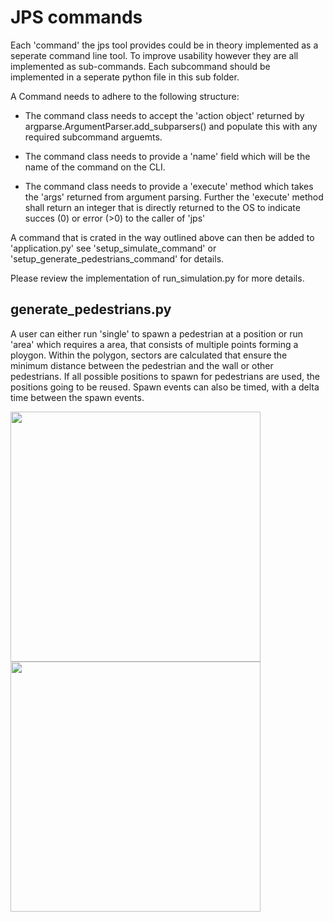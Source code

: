 
# JPS commands

Each 'command' the jps tool provides could be in theory implemented as a
seperate command line tool. To improve usability however they are all
implemented as sub-commands. Each subcommand should be implemented in a
seperate python file in this sub folder.

A Command needs to adhere to the following structure:

* The command class needs to accept the 'action object' returned by
argparse.ArgumentParser.add\_subparsers() and populate this with any required
subcommand arguemts.

* The command class needs to provide a 'name' field which will be the name of the
command on the CLI.

* The command class needs to provide a 'execute' method which takes the 'args'
returned from argument parsing. Further the 'execute' method shall return an
integer that is directly returned to the OS to indicate succes (0) or error
(>0) to the caller of 'jps'

A command that is crated in the way outlined above can then be added to
'application.py' see 'setup\_simulate\_command' or
'setup\_generate\_pedestrians\_command' for details.

Please review the implementation of run\_simulation.py for more details.

## generate_pedestrians.py
A user can either run 'single' to spawn a pedestrian at a position or run 'area' which requires a area, that consists of multiple points forming a ploygon.
Within the polygon, sectors are calculated that ensure the minimum distance between the pedestrian and the wall or other pedestrians.
If all possible positions to spawn for pedestrians are used, the positions going to be reused. Spawn events can also be timed, with a delta time between the spawn events.

<div class="align-center">
  <img src="https://user-images.githubusercontent.com/74569620/127882636-12be0041-dc50-4510-ad52-689acf71960e.png" width="400">
  <img src="https://user-images.githubusercontent.com/74569620/127882959-6a017950-fdeb-4abc-aa42-ac0760ba6119.png" width="400">
</div>
